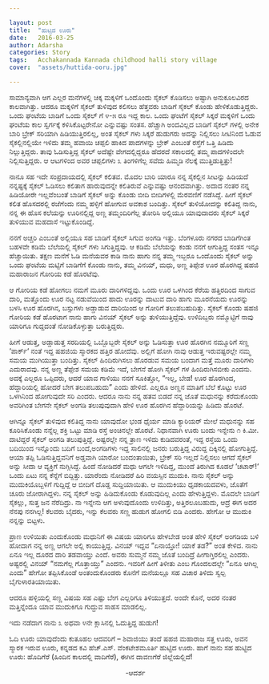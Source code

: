 ```yaml
---

layout: post
title:  "ಹುಟ್ಟಿದ ಊರು"
date:   2016-03-25
author: Adarsha
categories: Story
tags:	Acchakannada Kannada childhood halli story village
cover:  "assets/huttida-ooru.jpg"

---
```

ಸಾಮಾನ್ಯವಾಗಿ ಆಗ ಎಲ್ಲರ ಮನೆಗಳಲ್ಲಿ ಚಿಕ್ಕ ಮಕ್ಕಳಿಗೆ ಒಂದೊಂದು ಸೈಕಲ್ ಕೊಡಿಸಲು ಅಷ್ಟಾಗಿ ಅನುಕೂಲವಿರದ ಕಾಲವಾಗಿತ್ತು. ಆದರೂ ಮಕ್ಕಳಿಗೆ ಸೈಕಲ್ ತುಳಿವುದ ಕಲಿಸಲು ಹೆತ್ತವರು ಬಾಡಿಗೆ ಸೈಕಲ್ ಕೊಂಡು ಹೇಳಿಕೊಡುತ್ತಿದ್ದರು. ಒಂದು ಘಂಟೆಯ ಬಾಡಿಗೆ ಒಂದು ಸೈಕಲ್ ಗೆ ೪-೫ ರೂ ಇದ್ದ ಕಾಲ. ಒಂದು ಘಂಟೆಗೆ ಸೈಕಲ್ ಸಿಕ್ಕರೆ ಮಕ್ಕಳಿಗೆ ಒಂದು ಘಂಟೆಯ ಕಾಲ ಸ್ವರ್ಗಕ್ಕೆ ಕಳಿಸಿಕೊಟ್ಟರೇನೋ ಎನ್ನುವಷ್ಟು ಸಂತಸ. ಹೆಚ್ಚಾಗಿ ಅಂದವಿಲ್ಲದ ಬಾಡಿಗೆ ಸೈಕಲ್ ಗಳಲ್ಲಿ ಅನೇಕ ಬಾರಿ ಬ್ರೇಕ್ ಸರಿಯಾಗಿ ಹಿಡಿಯುತ್ತಿರಲಿಲ್ಲ, ಅಂತ ಸೈಕಲ್ ಗಳು ಸಿಕ್ಕರೆ ಹುಡುಗರು ಅದನ್ನು ನಿಲ್ಲಿಸಲು ಸೀಟಿನಿಂದ ಓಡುವ ಸೈಕಲ್ಲಿನಲ್ಲಿಯೇ ಇಳಿದು ತಮ್ಮ ಹವಾಯಿ ಚಪ್ಪಲಿ ಹಾಕಿದ ಪಾದಗಳನ್ನು ಬ್ರೇಕ್ ಎಂಬಂತೆ ರಸ್ತೆಗೆ ಒತ್ತಿ ಹಿಡಿದು ನಿಲ್ಲುತ್ತಿದ್ದರು. ತಾವು ಓಡಿಸುತ್ತಿದ್ದ ಸೈಕಲ್ ಅದೆಷ್ಟೇ ವೇಗದಲ್ಲಿದ್ದರೂ ಹೆದರದೆ ಸಕಾಲದಲ್ಲಿ ತಮ್ಮ ಪಾದಗಳಿಂದಲೇ ನಿಲ್ಲಿಸುತ್ತಿದ್ದರು. ಆ ಆಟಗಳಿಂದ ಅವರ ಚಪ್ಪಲಿಗಳು ೩ ತಿಂಗಳಿಗೆಲ್ಲ ಸವೆದು ಹಿಮ್ಮಡಿ ನೆಲಕ್ಕೆ ಮುತ್ತಿಡುತ್ತಿತ್ತು!

<!--more-->
ನಾನೂ ಸಹ ಇದೇ ಸಂಪ್ರದಾಯದಲ್ಲಿ ಸೈಕಲ್ ಕಲಿತವ. ಮೊದಲ ಬಾರಿ ಯಾರೂ ನನ್ನ ಸೈಕಲ್ಲಿನ ಸೀಟನ್ನು ಹಿಡಿಯದೆ ನನ್ನಷ್ಟಕ್ಕೆ ಸೈಕಲ್ ಓಡಿಸಲು ಕಲಿತಾಗ ಹಾರುವುದನ್ನೇ ಕಲಿತಿರುವೆ ಎನ್ನುವಷ್ಟು ಆನಂದವಾಗಿತ್ತು. ಅದಾದ ನಂತರ ನನ್ನ ಹಿಡಿಯೋರೇ ಇಲ್ಲವೆಂಬಂತೆ ಬಾಡಿಗೆ ಸೈಕಲ್ ಅನ್ನು ಕೊಂಡು ಬೀದಿ ಬೀದಿಗಳಲ್ಲಿ ಮೆರವಣಿಗೆ ನಡೆಸಿದ್ದೆ. ಹೀಗೆ ಸೈಕಲ್ ಕಲಿತ ಹೊಸದರಲ್ಲಿ ರಜೆಗೆಂದು ನಮ್ಮ ಹಳ್ಳಿಗೆ ಹೋಗುವ ಅವಕಾಶ ಬಂದಿತ್ತು. ಸೈಕಲ್ ತುಳಿಯೋದನ್ನು ಕಲಿತಿದ್ದ ನಾನು, ನನ್ನ ಈ ಹೊಸ ಕಲೆಯನ್ನು ಊರಿನಲ್ಲಿದ್ದ ಅಣ್ಣ ತಮ್ಮಂದಿರಿಗೆಲ್ಲ ತೋರಿಸಿ ಅಲ್ಲಿಯೂ ಯಾವುದಾದರು ಸೈಕಲ್ ಸಿಕ್ಕರೆ ತುಳಿಯುವ ಮಹದಾಸೆ ಇಟ್ಟುಕೊಂಡಿದ್ದೆ.

ನನಗೆ ಅಚ್ಚರಿ ಎಂಬಂತೆ ಅಲ್ಲಿಯೂ ಸಹ ಬಾಡಿಗೆ ಸೈಕಲ್ ಸಿಗುವ ಅಂಗಡಿ ಇತ್ತು. ಬೆಂಗಳೂರು ನಗರದ ಬಾಡಿಗೆಗಿಂತ ಬಹಳವೇ ಕಡಿಮೆ ಬೆಲೆಯಲ್ಲಿ ಸೈಕಲ್ ಗಳು ಸಿಗುತ್ತಿದ್ದವು. ಆ ಕಡಿಮೆ ಬೆಲೆಯನ್ನು ಕಂಡು ನನಗೆ ಆಗುತ್ತಿದ್ದ ಸಂತಸ ಇನ್ನೂ ಹೆಚ್ಚಾಯಿತು. ತಕ್ಷಣ ಮನೆಗೆ ಓಡಿ ಮನೆಯವರ ಕಾಡಿ ನಾನು ಹಾಗು ನನ್ನ ತಮ್ಮ ಇಬ್ಬರೂ ಒಂದೊಂದು ಸೈಕಲ್ ಅನ್ನು ಒಂದು ಘಂಟೆಯ ಮಟ್ಟಿಗೆ ಬಾಡಿಗೆಗೆ ಕೊಂಡು ನಾನು, ತಮ್ಮ ವಿನಯ್, ಮಧು, ಅಣ್ಣ ತಿಪ್ಪೇಶ ಊರ ಹೊರಗಿದ್ದ ಷಹಜಿ ಮಹಾರಾಜನ ಗೋರಿಯ ಕಡೆ ಹೊರಟೆವು.

ಆ ಗೋರಿಯ ಕಡೆ ಹೋಗಲು ನಮಗೆ ಮೂರು ದಾರಿಗಳಿದ್ದವು. ಒಂದು ಊರ ಒಳಗಿಂದ ಕೆರೆಯ ಹತ್ತಿರದಿಂದ ಸಾಗುವ ದಾರಿ, ಮತ್ತೊಂದು ಊರ ನಟ್ಟ ನಡುವೆಯಿಂದ ಹಾದು ಊರನ್ನು ದಾಟುವ ದಾರಿ ಹಾಗು ಮೂರನೆಯದು ಊರನ್ನು ಬಳಸಿ ಊರ ಹೊರಗಿನ, ಬಸ್ಸುಗಳು ಅಡ್ಡಾಡುವ ದಾರಿಯಿಂದ ಆ ಗೋರಿಗೆ ತಲುಪಬಹುದಿತ್ತು. ಸೈಕಲ್ ಕೊಂಡು ಷಹಜಿ ಗೋರಿಯ ಕಡೆ ಹೊರಟಾಗ ನಾನು ಹಾಗು ವಿನಯ್ ಸೈಕಲ್ ಅನ್ನು ತುಳಿಯುತ್ತಿದ್ದೆವು. ಉಳಿದಿಬ್ಬರು ನಮ್ಮೊಟ್ಟಿಗೆ ನಾವು ಯಾರಿಗೂ ಗುದ್ದದಂತೆ ನೋಡಿಕೊಳ್ಳುತ್ತಾ ಬರುತ್ತಿದ್ದರು.

ಹೀಗೆ ಆಡುತ್ತ, ಅಡ್ಡಾಡುತ್ತ ಸರದಿಯಲ್ಲಿ ಒಬ್ಬೊಬ್ಬರೇ ಸೈಕಲ್ ಅನ್ನು ಓಡಿಸುತ್ತಾ ಊರ ಹೊರಗಿನ ನಮ್ಮೂರಿಗೆ ಸಣ್ಣ ‘ಪಾರ್ಕ್‘ ನಂತೆ ಇದ್ದ ಷಹಜಿಯ ಸ್ಮಾರಕದ ಹತ್ತಿರ ಹೋದೆವು. ಅಲ್ಲಿಗೆ ಹೋಗಿ ನಾವು ಆಡುತ್ತ ಇರುವಷ್ಟರಲ್ಲೇ ನಮ್ಮ ಸಮಯ ಮುಗಿಯುತ್ತಾ ಬಂದಿತ್ತು. ಸೈಕಲ್ ಹಿಂದಿರುಗಿಸಲು ಹೊರಡುವ ಸಮಯ ಬಂದಾಗ ಮತ್ತೆ ಮೂರು ದಾರಿಗಳು ಎದುರಾದವು. ನನ್ನ ಅಣ್ಣ ತೆಪ್ಪೇಶ ಸಮಯ ಕಡಿಮೆ ಇದೆ, ಬೇಗನೆ ಹೋಗಿ ಸೈಕಲ್ ಗಳ ಹಿಂದಿರುಗಿಸಬೀಕು ಎಂದನು. ಅದಕ್ಕೆ ಎಲ್ಲರೂ ಒಪ್ಪಿದರು, ಆದರೆ ಯಾವ ಗಾಳಿಯು ನನಗೆ ಸೂಕಿತ್ತೋ, “ಇಲ್ಲ, ಬೇಡ! ಊರ ಹೊರಗಿಂದ, ಹೆದ್ದಾರಿಯಲ್ಲಿ ಹೋದರೆ ಬೇಗ ತಲುಪಬಹುದು” ಎಂದು ಹೇಳಿದೆ. ಎಲ್ಲರೂ ಅಣ್ಣನ ಮಾತಿಗೆ ಬೆಲೆ ಕೊಟ್ಟು ಊರ ಒಳಗಿನಿಂದ ಹೋಗುವುದೇ ಸರಿ ಎಂದರು. ಆದರೂ ನಾನು ನನ್ನ ಹತವ ಬಿಡದೆ ನನ್ನ ಜೊತೆ ಮಧುನನ್ನು ಕರೆದುಕೊಂಡು ಅವರಿಗಿಂತ ಬೇಗನೇ ಸೈಕಲ್ ಅಂಗಡಿ ತಲುಪುವುದಾಗಿ ಹೇಳಿ ಊರ ಹೊರಗಿನ ಹೆದ್ದಾರಿಯನ್ನು ಹಿಡಿದು ಹೊರಟೆ.

ಆಗಿನ್ನೂ ಸೈಕಲ್ ತುಳಿವುದ ಕಲಿತಿದ್ದ ನಾನು ಯಾವುದೋ ಭಂಡ ಧೈರ್ಯ ಮಾಡಿ ಕ್ಯಾರಿಯರ್ ಮೇಲೆ ಮಧುನನ್ನು ಸಹ ಕೂರಿಸಿಕೊಂಡು ನನ್ನೆಲ್ಲ ಶಕ್ತಿ ಒಟ್ಟು ಮಾಡಿ ರಸ್ತೆ ಅಂಚಿನಲ್ಲೇ ಹೊರಟೆ. ನಿಧಾನವಾಗಿ ಊರು ಬಂದು ಇನ್ನೇನು ೧ ಕಿ.ಮೀ. ದಾಟಿದ್ದರೆ ಸೈಕಲ್ ಅಂಗಡಿ ತಲುಪುತ್ತಿದ್ದೆ. ಅಷ್ಟರಲ್ಲೇ ನನ್ನ ತ್ರಾಣ ಇಳಿದು ಕುಡಿದವರಂತೆ, ಇದ್ದ ರಸ್ತೆಯ ಒಂದು ಬದಿಯಿಂದ ಇನ್ನೊಂದು ಬದಿಗೆ ಬಂದೆ,ಅಂಗಡಿಗಳು ಇದ್ದ ಸಾಲಿನಲ್ಲಿ ಜನರು ಬರುತ್ತಿದ್ದ ವಿರುದ್ದ ದಿಕ್ಕಿನಲ್ಲಿ ಹೋಗುತ್ತಿದ್ದೆ. ಆಯಾ ತಪ್ಪಿ ಓಡಿಸುತ್ತಿದ್ದವನಿಗೆ ಅಡ್ಡವಾಗಿ ಯಾರೋ ಬಂದಂತಾಯಿತು, ಬ್ರೇಕ್ ಸರಿ ಇಲ್ಲದೆ ನಿಲ್ಲಿಸಲು ಆಗದೆ ಸೈಕಲ್ ಅನ್ನು ಸೀದಾ ಆ ವ್ಯಕ್ತಿಗೆ ನುಗ್ಗಿಸಿದ್ದೆ. ಹಿಂದೆ ನೋಡಿದರೆ ಮಧು ಆಗಲೇ ಇಳಿದಿದ್ದ, ಮುಂದೆ ತಿರುಗಿದ ಕೂಡಲೆ ‘ಚಟಾರ್!‘ ಒಂದು ಏಟು ನನ್ನ ಕೆನ್ನೆಗೆ ಬಿದ್ದಿತ್ತು. ಯಾರೆಂದು ನೋಡಿದರೆ ಹಿರಿ ವಯಸ್ಸಿನ ಮುದುಕಿ. ನಾನು ಸೈಕಲ್ ಅನ್ನು ಮುದುಕಿಯೊಬ್ಬಳಿಗೆ ಗುದ್ದಿದ್ದೆ ಆ ಬೀದಿಗೆ ದೊಡ್ಡ ಸುದ್ದಿಯಾಯಿತು. ಆ ಮುದುಕಿಯು ಧೃಡಕಾಯದವಳು, ಜೊತೆಗೆ ಚೂರು ಜೋರಾಗಿದ್ದಳು. ನನ್ನ ಸೈಕಲ್ ಅನ್ನು ಹಿಡಿದುಕೊಂಡು ಕೊಡುವುದಿಲ್ಲ ಎಂದು ಹೇಳುತ್ತಿದ್ದಳು. ಮೊದಲೇ ಬಾಡಿಗೆ ಸೈಕಲ್ಲು, ಸುತ್ತ ಜನ ನೆರೆದಿದ್ರು. ನಾ ಇನ್ನೇನು ಆಗ ಅಳುವುದೊಂದು ಉಳಿದಿತ್ತು, ಅತ್ತಿರಲೂಬಹುದು, ಆದ್ರೆ ಈಗ ಅದರ ನೆನಪು ನನಗಿಲ್ಲ! ಕೆಲವರು ಬೈದರು, ಇನ್ನು ಕೆಲವರು ಸಣ್ಣ ಹುಡುಗ ಹೋಗಲಿ ಬಿಡಿ ಎಂದರು. ಹೇಗೋ ಆ ಮುದುಕಿ ನನ್ನನ್ನು ಬಿಟ್ಟಳು.

ಪ್ರಾಣ ಉಳಿಯಿತು ಎಂದುಕೊಂಡು ಮಧುನಿಗೆ ಈ ವಿಷಯ ಯಾರಿಗೂ ಹೇಳಬೇಡ ಅಂತ ಹೇಳಿ ಸೈಕಲ್ ಅಂಗಡಿಯ ಬಳಿ ಹೋದಾಗ ನನ್ನ ಅಣ್ಣ ಆಗಲೇ ಅಲ್ಲಿ ಕಾಯುತ್ತಿದ್ದ. ವಿನಯ್ ಇದ್ದವ “ಏನಾಯ್ತೋ! ಯಾಕೆ ತಡ?” ಅಂತ ಕೇಳಿದ. ನಾನು ಏನೂ ಇಲ್ಲ ದೂರದ ದಾರಿ ತಡವಾಯ್ತು ಎಂದೆ. ಅವರು ಸುಮ್ಮನೆ ನಮ್ಮ ಜೊತೆ ಬಂದಿದ್ರೆ ಹೀಗಾಗ್ತಿರಲಿಲ್ಲ ಎಂದರು. ಅಷ್ಟರಲ್ಲಿ ವಿನಯ್ “ನಮಗೆಲ್ಲ ಗೊತ್ತಾಯ್ತು” ಎಂದನು. ಇವರಿಗೆ ಹೀಗೆ ತಿಳೀತು ಎಂಬ ಗೊಂದಲದಲ್ಲೇ “ಏನೂ ಆಗಿಲ್ಲ ಎಂದು” ಹೇಗೋ ತಪ್ಪಿಸಿಕೊಂಡೆ ಅಂತಂದುಕೊಂಡರು ಕೊನೆಗೆ ಮನೆಯಲ್ಲೂ ಸಹ ವಿಚಾರ ತಿಳಿದು ಸ್ವಲ್ಪ ಬೈಗುಳಾರತಿಯಾಯಿತು.

ಆದರೂ ಹಳ್ಳಿಯಲ್ಲಿ ಸಣ್ಣ ವಿಷಯ ಸಹ ಎಷ್ಟು ಬೇಗ ಎಲ್ಲರಿಗೂ ತಿಳಿಯುತ್ತದೆ. ಅಂದೇ ಕೊನೆ, ಅದರ ನಂತರ ಮತ್ತಿನ್ನೆಂದೂ ಯಾವ ಮುದುಕಿಗೂ ಗುದ್ದುವ ಸಾಹಸ ಮಾಡಲಿಲ್ಲ.

ಇದು ನಡೆದಾಗ ನಾನು ೩ ಅಥವಾ ೪ನೇ ಕ್ಲಾಸಿನಲ್ಲಿ ಓದುತ್ತಿದ್ದ ಹುಡುಗ!

ಓದಿ ಊರು ಯಾವುದೆಂದು ಕುತೂಹಲ ಆದವರಿಗೆ – ಶಿವಾಜಿಯು ತಂದೆ ಷಹಜಿ ಮಹಾರಾಜ ಸತ್ತ ಊರು, ಅವನ ಸ್ಮಾರಕ ಇರುವ ಊರು, ಕನ್ನಡದ ಕವಿ ಹೆಚ್.ಎಸ್. ವೆಂಕಟೇಶಮೂರ್ತಿ ಹುಟ್ಟಿದ ಊರು. ಹಾಗೆ ನಾನು ಸಹ ಹುಟ್ಟಿದ ಊರು: ಹೊದಿಗೆರೆ (ಹಿಂದಿನ ಕಾಲದಲ್ಲಿ ವಾದಿಗೆರೆ), ಈಗಿನ ದಾವಣಗೆರೆ ಜಿಲ್ಲೆಯಲ್ಲಿದೆ!

<p align="center">-ಆದರ್ಶ</p>
